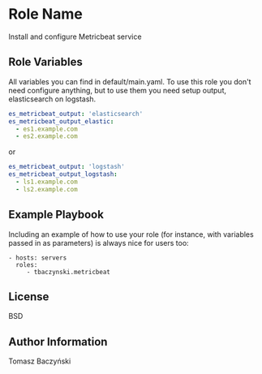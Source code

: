 Role Name
=========

Install and configure Metricbeat service


Role Variables
--------------

All variables you can find in default/main.yaml. To use this role you don't need configure anything, but to use them you need setup output, elasticsearch on logstash.
```yaml
es_metricbeat_output: 'elasticsearch'
es_metricbeat_output_elastic:
  - es1.example.com
  - es2.example.com
```
or
```yaml
es_metricbeat_output: 'logstash'
es_metricbeat_output_logstash:
  - ls1.example.com
  - ls2.example.com
```

Example Playbook
----------------

Including an example of how to use your role (for instance, with variables passed in as parameters) is always nice for users too:

    - hosts: servers
      roles:
         - tbaczynski.metricbeat

License
-------

BSD

Author Information
------------------

Tomasz Baczyński
